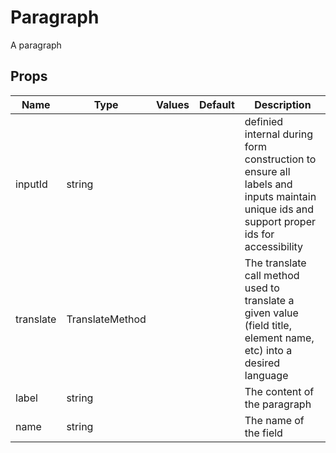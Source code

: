 # Paragraph

A paragraph
## Props

| Name    | Type | Values | Default | Description |
| -------- | ------- | -------- | ------- | ------- |
| inputId | string ||  | definied internal during form construction to ensure all labels and inputs maintain unique ids and support proper ids for accessibility|
| translate | TranslateMethod ||  | The translate call method used to translate a given value (field title, element name, etc) into a desired language|
| label | string ||  | The content of the paragraph|
| name | string ||  | The name of the field|
